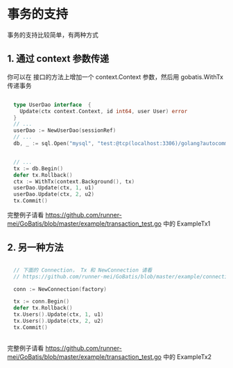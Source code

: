 # 事务的支持


事务的支持比较简单，有两种方式

## 1. 通过 context 参数传递

你可以在 接口的方法上增加一个 context.Context 参数，然后用 gobatis.WithTx 传递事务

````go

  type UserDao interface  {
    Update(ctx context.Context, id int64, user User) error
  }
  // ...
  userDao := NewUserDao(sessionRef)
  // ...
  db, _ := sql.Open("mysql", "test:@tcp(localhost:3306)/golang?autocommit=true&parseTime=true&multiStatements=true")


  // ...
  tx := db.Begin()
  defer tx.Rollback()
  ctx := WithTx(context.Background(), tx)
  userDao.Update(ctx, 1, u1)
  userDao.Update(ctx, 2, u2)
  tx.Commit()


````

完整例子请看 https://github.com/runner-mei/GoBatis/blob/master/example/transaction_test.go 中的 ExampleTx1

## 2. 另一种方法

````go

  // 下面的 Connection， Tx 和 NewConnection 请看
  // https://github.com/runner-mei/GoBatis/blob/master/example/connection.go

  conn := NewConnection(factory)

  tx := conn.Begin()
  defer tx.Rollback()
  tx.Users().Update(ctx, 1, u1)
  tx.Users().Update(ctx, 2, u2)
  tx.Commit()
  
````
完整例子请看 https://github.com/runner-mei/GoBatis/blob/master/example/transaction_test.go 中的 ExampleTx2
